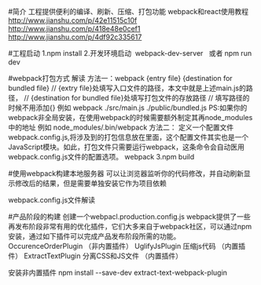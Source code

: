 #简介
工程提供便利的编译、刷新、压缩、打包功能
webpack和react使用教程  
http://www.jianshu.com/p/42e11515c10f
http://www.jianshu.com/p/418e48e0cef1
http://www.jianshu.com/p/4df92c335617

#工程启动
1.npm install
2.开发环境启动  webpack-dev-server   或者  npm run dev

#webpack打包方式 解读
方法一：webpack {entry file}  {destination for bundled file}
// {extry file}处填写入口文件的路径，本文中就是上述main.js的路径，
// {destination for bundled file}处填写打包文件的存放路径
// 填写路径的时候不用添加{}
例如 webpack ./src/main.js ./public/bundled.js
PS:如果你的webpack非全局安装，在使用webpack的时候需要额外制定其再node_modules中的地址
例如 node_modules/.bin/webpack
方法二：
定义一个配置文件webpack.config.js,将涉及到的打包信息放在里面，这个配置文件其实也是一个JavaScript模块。如此，打包文件只需要运行webpack，这条命令会自动医用webpack.config.js文件的配置选项。
webpack
3.npm build

#使用webpack构建本地服务器
可以让浏览器监听你的代码修改，并自动刷新显示修改后的结果，但是需要单独安装它作为项目依赖

webpack.config.js文件解读

#产品阶段的构建
创建一个webpacl.production.config.js
webpack提供了一些再发布阶段非常有用的优化插件，它们大多来自于webpack社区，可以通过npm 安装，通过如下插件可以完成产品发布阶段所需的功能。
OccurenceOrderPlugin   （非内置插件）
UglifyJsPlugin 压缩js代码  （内置插件）
ExtractTextPlugin 分离CSS和JS文件 （内置插件）

安装非内置插件 
npm install --save-dev extract-text-webpack-plugin

